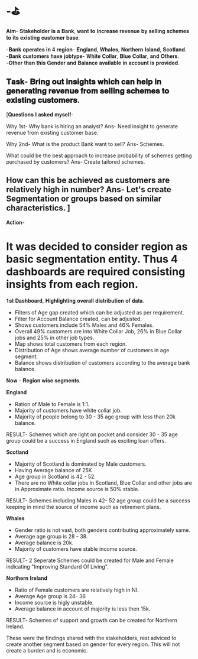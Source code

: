 # -⛳
𝐀𝐢𝐦- 𝐒𝐭𝐚𝐤𝐞𝐡𝐨𝐥𝐝𝐞𝐫 𝐢𝐬 𝐚 𝐁𝐚𝐧𝐤, 𝐰𝐚𝐧𝐭 𝐭𝐨 𝐢𝐧𝐜𝐫𝐞𝐚𝐬𝐞 𝐫𝐞𝐯𝐞𝐧𝐮𝐞 𝐛𝐲 𝐬𝐞𝐥𝐥𝐢𝐧𝐠 𝐬𝐜𝐡𝐞𝐦𝐞𝐬 𝐭𝐨 𝐢𝐭𝐬 𝐞𝐱𝐢𝐬𝐭𝐢𝐧𝐠 𝐜𝐮𝐬𝐭𝐨𝐦𝐞𝐫 𝐛𝐚𝐬𝐞.

-𝐁𝐚𝐧𝐤 𝐨𝐩𝐞𝐫𝐚𝐭𝐞𝐬 𝐢𝐧 𝟒 𝐫𝐞𝐠𝐢𝐨𝐧- 𝐄𝐧𝐠𝐥𝐚𝐧𝐝, 𝐖𝐡𝐚𝐥𝐞𝐬, 𝐍𝐨𝐫𝐭𝐡𝐞𝐫𝐧 𝐈𝐬𝐥𝐚𝐧𝐝, 𝐒𝐜𝐨𝐭𝐥𝐚𝐧𝐝.
-𝐁𝐚𝐧𝐤 𝐜𝐮𝐬𝐭𝐨𝐦𝐞𝐫𝐬 𝐡𝐚𝐯𝐞 𝐣𝐨𝐛𝐭𝐲𝐩𝐞- 𝐖𝐡𝐢𝐭𝐞 𝐂𝐨𝐥𝐥𝐚𝐫, 𝐁𝐥𝐮𝐞 𝐂𝐨𝐥𝐥𝐚𝐫, 𝐚𝐧𝐝 𝐎𝐭𝐡𝐞𝐫𝐬.
-𝐎𝐭𝐡𝐞𝐫 𝐭𝐡𝐚𝐧 𝐭𝐡𝐢𝐬 𝐆𝐞𝐧𝐝𝐞𝐫 𝐚𝐧𝐝 𝐁𝐚𝐥𝐚𝐧𝐜𝐞 𝐚𝐯𝐚𝐢𝐥𝐚𝐛𝐥𝐞 𝐢𝐧 𝐚𝐜𝐜𝐨𝐮𝐧𝐭 𝐢𝐬 𝐩𝐫𝐨𝐯𝐢𝐝𝐞𝐝.


𝐓𝐚𝐬𝐤- 𝐁𝐫𝐢𝐧𝐠 𝐨𝐮𝐭 𝐢𝐧𝐬𝐢𝐠𝐡𝐭𝐬 𝐰𝐡𝐢𝐜𝐡 𝐜𝐚𝐧 𝐡𝐞𝐥𝐩 𝐢𝐧 𝐠𝐞𝐧𝐞𝐫𝐚𝐭𝐢𝐧𝐠 𝐫𝐞𝐯𝐞𝐧𝐮𝐞 𝐟𝐫𝐨𝐦 𝐬𝐞𝐥𝐥𝐢𝐧𝐠 𝐬𝐜𝐡𝐞𝐦𝐞𝐬 𝐭𝐨 𝐞𝐱𝐢𝐬𝐭𝐢𝐧𝐠 𝐜𝐮𝐬𝐭𝐨𝐦𝐞𝐫𝐬.
--------------------------------------------------------------------------------------------

[𝐐𝐮𝐞𝐬𝐭𝐢𝐨𝐧𝐬 𝐈 𝐚𝐬𝐤𝐞𝐝 𝐦𝐲𝐬𝐞𝐥𝐟-

Why 1st- Why bank is hiring an analyst?
Ans- Need insight to generate revenue from existing customer base.

Why 2nd- What is the product Bank want to sell?
Ans- Schemes.

What could be the best approach to increase probability of schemes getting purchased by customers?
Ans- Create tailored schemes.

How can this be achieved as customers are relatively high in number?
Ans- Let's create Segmentation or groups based on similar characteristics. ]
---------------------------------------------------------------------------------------------

𝐀𝐜𝐭𝐢𝐨𝐧-
# It was decided to consider region as basic segmentation entity. Thus 4 dashboards are required consisting insights from each region.

𝟏𝐬𝐭 𝐃𝐚𝐬𝐡𝐛𝐨𝐚𝐫𝐝, 𝐇𝐢𝐠𝐡𝐥𝐢𝐠𝐡𝐭𝐢𝐧𝐠 𝐨𝐯𝐞𝐫𝐚𝐥𝐥 𝐝𝐢𝐬𝐭𝐫𝐢𝐛𝐮𝐭𝐢𝐨𝐧 𝐨𝐟 𝐝𝐚𝐭𝐚.
* Filters of Age gap created which can be adjusted as per requirement.
* Filter for Account Balance created, can be adjusted.
* Shows customers include 54% Males and 46% Females.
* Overall 49% customers are into White Collar Job,  26% in Blue Collar jobs and 25% in other job types.
* Map shows total customers from each region.
* Distribution of Age shows average number of customers in age segment.
* Balance shows distribution of customers according to the average bank balance.


𝐍𝐨𝐰 - 𝐑𝐞𝐠𝐢𝐨𝐧 𝐰𝐢𝐬𝐞 𝐬𝐞𝐠𝐦𝐞𝐧𝐭𝐬.

𝐄𝐧𝐠𝐥𝐚𝐧𝐝
* Ration of Male to Female is 1:1.
* Majority of customers have white collar job.
* Majority of people belong to 30 - 35 age group with less than 20k balance.

RESULT- Schemes which are light on pocket and consider 30 - 35 age group could be a success in England such as exciting loan offers.

𝐒𝐜𝐨𝐭𝐥𝐚𝐧𝐝
* Majority of Scotland is dominated by Male customers.
* Having Average balance of 25K
* Age group in Scotland is 42 - 52.
* There are no White collar jobs in Scotland, Blue Collar and other jobs are in Approximate ratio. Income source is 50% stable.

RESULT- Schemes including Males in 42- 52 age group could be a success keeping in mind the source of income such as retirement plans.

𝐖𝐡𝐚𝐥𝐞𝐬
* Gender ratio is not vast, both genders contributing approximately same.
* Average age group is 28 - 38.
* Average balance is 20k.
* Majority of customers have stable income source.

RESULT- 2 Seperate Schemes could be created for Male and Female indicating "Improving Standard Of Living".

𝐍𝐨𝐫𝐭𝐡𝐞𝐫𝐧 𝐈𝐫𝐞𝐥𝐚𝐧𝐝
* Ratio of Female customers are relatively high in NI.
* Average Age group is 24- 36
* Income source is higly unstable.
* Average balance in account of majority is less then 15k.

RESULT- Schemes of support and growth can be created for Northern Ireland.


These were the findings shared with the stakeholders, rest adviced to create another segment based on gender for every region. This will not create a burden and is economic.








